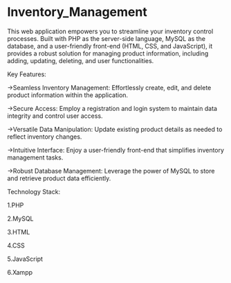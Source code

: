 # Inventory_Management
This web application empowers you to streamline your inventory control processes. Built with PHP as the server-side language, MySQL as the database, and a user-friendly front-end (HTML, CSS, and JavaScript), it provides a robust solution for managing product information, including adding, updating, deleting, and user functionalities.

Key Features:

->Seamless Inventory Management: Effortlessly create, edit, and delete product information within the application.

->Secure Access: Employ a registration and login system to maintain data integrity and control user access.

->Versatile Data Manipulation: Update existing product details as needed to reflect inventory changes.

->Intuitive Interface: Enjoy a user-friendly front-end that simplifies inventory management tasks.

->Robust Database Management: Leverage the power of MySQL to store and retrieve product data efficiently.

Technology Stack:

1.PHP

2.MySQL

3.HTML

4.CSS

5.JavaScript

6.Xampp
